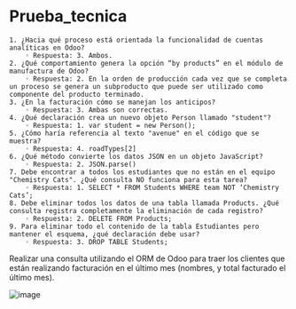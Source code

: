 # Prueba_tecnica
    1. ¿Hacia qué proceso está orientada la funcionalidad de cuentas analíticas en Odoo?
        ◦ Respuesta: 3. Ambos.
    2. ¿Qué comportamiento genera la opción “by products” en el módulo de manufactura de Odoo?
        ◦ Respuesta: 2. En la orden de producción cada vez que se completa un proceso se genera un subproducto que puede ser utilizado como componente del producto terminado.
    3. ¿En la facturación cómo se manejan los anticipos?
        ◦ Respuesta: 3. Ambas son correctas.
    4. ¿Qué declaración crea un nuevo objeto Person llamado "student"?
        ◦ Respuesta: 1. var student = new Person();
    5. ¿Cómo haría referencia al texto "avenue" en el código que se muestra?
        ◦ Respuesta: 4. roadTypes[2]
    6. ¿Qué método convierte los datos JSON en un objeto JavaScript?
        ◦ Respuesta: 2. JSON.parse()
    7. Debe encontrar a todos los estudiantes que no están en el equipo "Chemistry Cats". ¿Qué consulta NO funciona para esta tarea?
        ◦ Respuesta: 1. SELECT * FROM Students WHERE team NOT ‘Chemistry Cats’;
    8. Debe eliminar todos los datos de una tabla llamada Products. ¿Qué consulta registra completamente la eliminación de cada registro?
        ◦ Respuesta: 2. DELETE FROM Products;
    9. Para eliminar todo el contenido de la tabla Estudiantes pero mantener el esquema, ¿qué declaración debe usar?
        ◦ Respuesta: 3. DROP TABLE Students;

Realizar una consulta utilizando el ORM de Odoo para traer los clientes que están
realizando facturación en el último mes (nombres, y total facturado el último mes).

![image](https://github.com/formala/Prueba_tecnica/assets/37909560/d9516e14-6f43-479d-ab61-01b78ba7aad3)
